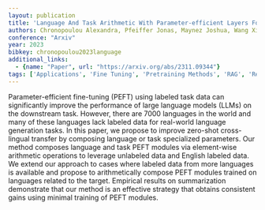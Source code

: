 ```yaml
---
layout: publication
title: 'Language And Task Arithmetic With Parameter-efficient Layers For Zero-shot Summarization'
authors: Chronopoulou Alexandra, Pfeiffer Jonas, Maynez Joshua, Wang Xinyi, Ruder Sebastian, Agrawal Priyanka
conference: "Arxiv"
year: 2023
bibkey: chronopoulou2023language
additional_links:
  - {name: "Paper", url: "https://arxiv.org/abs/2311.09344"}
tags: ['Applications', 'Fine Tuning', 'Pretraining Methods', 'RAG', 'Reinforcement Learning', 'Training Techniques']
---
```

Parameter-efficient fine-tuning (PEFT) using labeled task data can
significantly improve the performance of large language models (LLMs) on the
downstream task. However, there are 7000 languages in the world and many of
these languages lack labeled data for real-world language generation tasks. In
this paper, we propose to improve zero-shot cross-lingual transfer by composing
language or task specialized parameters. Our method composes language and task
PEFT modules via element-wise arithmetic operations to leverage unlabeled data
and English labeled data. We extend our approach to cases where labeled data
from more languages is available and propose to arithmetically compose PEFT
modules trained on languages related to the target. Empirical results on
summarization demonstrate that our method is an effective strategy that obtains
consistent gains using minimal training of PEFT modules.
